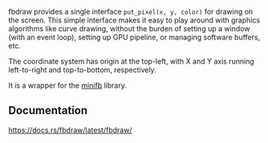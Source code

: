 fbdraw provides a single interface `put_pixel(x, y, color)` for drawing on the screen. This simple interface makes
it easy to play around with graphics algorithms like curve drawing, without the burden of setting up a window
(with an event loop), setting up GPU pipeline, or managing software buffers, etc.

The coordinate system has origin at the top-left, with X and Y axis running left-to-right and top-to-bottom, respectively.

It is a wrapper for the [minifb](https://docs.rs/minifb/latest/minifb/) library.

## Documentation

https://docs.rs/fbdraw/latest/fbdraw/
